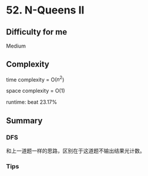 # 52. N-Queens II
## Difficulty for me

Medium

## Complexity
time complexity = O($n^2$)

space complexity = O(1)

runtime: beat 23.17%

## Summary
### DFS

和上一道题一样的思路，区别在于这道题不输出结果光计数。

### Tips


